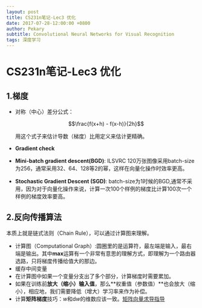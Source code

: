 ```yaml
---
layout: post
title: CS231n笔记-Lec3 优化
date: 2017-07-28-12:00:00 +0800
author: Pekary
subtitle: Convolutional Neural Networks for Visual Recognition
tags: 深度学习
---
```


# CS231n笔记-Lec3 优化

## 1.梯度

- 对称（中心）差分公式：

  $$\frac{f(x+h) - f(x-h)}{2h}$$

  用这个式子来估计导数（梯度）比用定义来估计更精确。

- **Gradient check**

- **Mini-batch gradient descent(BGD)**: ILSVRC 120万张图像采用batch-size为256，通常采用32、64、128等2的幂，这样在向量化操作时效率更高。

- **Stochastic Gradient Descent (SGD)**: batch-size为1时候的BGD,通常不采用，因为对于向量化操作来说，计算一次100个样例的梯度比计算100次一个样例的梯度效率要高。

## 2.反向传播算法

本质上就是链式法则（Chain Rule），可以通过计算图来理解。

- 计算图（Computational Graph）:圆圈里的是运算符，最左端是输入，最右端是输出。其中**max**运算有一个非常有意思的理解方式，即理解为一个路由器选路，只将梯度传播给值大的那边。
- 缓存中间变量
- 在计算图中如果一个变量分支出了多个部分，计算梯度时需要累加。
- 如果在训练前**放大（缩小）输入值**，那么**权重值（参数值）**也会放大（缩小），相应地，我们需要降低（增大）学习率来作为补偿。
- 计算**矩阵梯度**技巧：$w$和$\mathrm{d} w$的维数应该一致。[矩阵向量求导指导](/assets/vecDerivs.pdf)